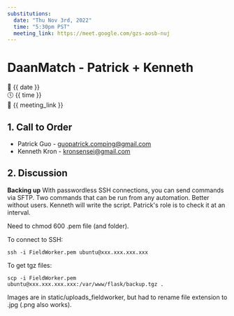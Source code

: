 ```yaml
---
substitutions:
  date: "Thu Nov 3rd, 2022"
  time: "5:30pm PST"
  meeting_link: https://meet.google.com/gzs-aosb-nuj
---
```


# DaanMatch - Patrick + Kenneth

📅 {{ date }} <br>
🕔 {{ time }} <br>
🔗 {{ meeting_link }} <br>

## 1. Call to Order

- Patrick Guo - guopatrick.comping@gmail.com
- Kenneth Kron - kronsensei@gmail.com

## 2. Discussion

**Backing up**
With passwordless SSH connections, you can send commands via SFTP. Two commands that can be run from any automation. 
Better without users. Kenneth will write the script. Patrick's role is to check it at an interval.

Need to chmod 600 .pem file (and folder).

To connect to SSH:
```
ssh -i FieldWorker.pem ubuntu@xxx.xxx.xxx.xxx
```

To get tgz files:
```
scp -i FieldWorker.pem ubuntu@xxx.xxx.xxx.xxx:/var/www/flask/backup.tgz .
```

Images are in static/uploads_fieldworker, but had to rename file extension to .jpg (.png also works).
